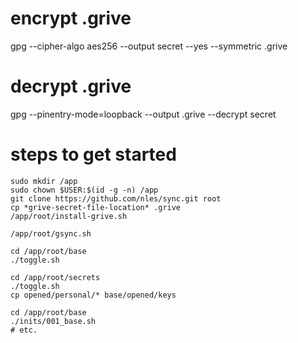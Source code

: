 # encrypt .grive
gpg --cipher-algo aes256 --output secret --yes --symmetric .grive

# decrypt .grive
gpg --pinentry-mode=loopback --output .grive --decrypt secret

# steps to get started
```
sudo mkdir /app
sudo chown $USER:$(id -g -n) /app
git clone https://github.com/nles/sync.git root
cp *grive-secret-file-location* .grive
/app/root/install-grive.sh

/app/root/gsync.sh

cd /app/root/base
./toggle.sh

cd /app/root/secrets
./toggle.sh
cp opened/personal/* base/opened/keys

cd /app/root/base
./inits/001_base.sh
# etc.
```
